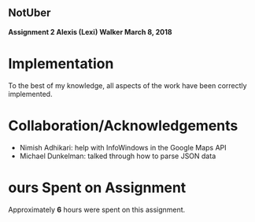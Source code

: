 ## NotUber
**Assignment 2
Alexis (Lexi) Walker
March 8, 2018**

# Implementation
To the best of my knowledge, all aspects of the work have been correctly implemented.

# Collaboration/Acknowledgements
* Nimish Adhikari: help with InfoWindows in the Google Maps API
* Michael Dunkelman: talked through how to parse JSON data


# ours Spent on Assignment
Approximately **6** hours were spent on this assignment.
